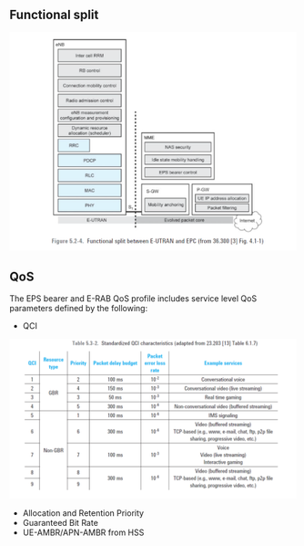 ## Functional split

![Functional split between E-UTRAN and EPC](images/5.2-4.png)

## QoS
The EPS bearer and E-RAB QoS profile includes service level QoS parameters defined by the following:
* QCI

![qci table](images/5.3-2.png)

* Allocation and Retention Priority
* Guaranteed Bit Rate
* UE-AMBR/APN-AMBR from HSS

